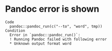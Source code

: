 # Pandoc error is shown

    Code
      pandoc::pandoc_run(c("--to", "word", tmp))
    Condition
      Error in `pandoc::pandoc_run()`:
      ! Running Pandoc failed with following error
      * Unknown output format word

